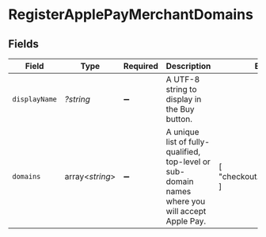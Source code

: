 # RegisterApplePayMerchantDomains


## Fields

| Field                                                                                            | Type                                                                                             | Required                                                                                         | Description                                                                                      | Example                                                                                          |
| ------------------------------------------------------------------------------------------------ | ------------------------------------------------------------------------------------------------ | ------------------------------------------------------------------------------------------------ | ------------------------------------------------------------------------------------------------ | ------------------------------------------------------------------------------------------------ |
| `displayName`                                                                                    | *?string*                                                                                        | :heavy_minus_sign:                                                                               | A UTF-8 string to display in the Buy button.                                                     |                                                                                                  |
| `domains`                                                                                        | array<*string*>                                                                                  | :heavy_minus_sign:                                                                               | A unique list of fully-qualified, top-level or sub-domain names where you will accept Apple Pay. | [<br/>"checkout.classbooker.dev"<br/>]                                                           |